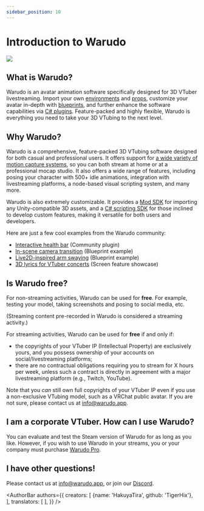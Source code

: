 ```yaml
---
sidebar_position: 10
---
```


# Introduction to Warudo

![](/doc-img/intro-cover.jpg)

## What is Warudo?

Warudo is an avatar animation software specifically designed for 3D VTuber livestreaming. Import your own [environments](modding/environment-mod.md) and [props](modding/prop-mod.md), customize your avatar in-depth with [blueprints](blueprints/overview), and further enhance the software capabilities via [C# plugins](modding/mod-sdk.md). Feature-packed and highly flexible, Warudo is everything you need to take your 3D VTubing to the next level.

## Why Warudo?

Warudo is a comprehensive, feature-packed 3D VTubing software designed for both casual and professional users. It offers support for [a wide variety of motion capture systems](mocap/overview.md), so you can both stream at home or at a professional mocap studio. It also offers a wide range of features, including posing your character with 500+ idle animations, integration with livestreaming platforms, a node-based visual scripting system, and many more.

Warudo is also extremely customizable. It provides a [Mod SDK](modding/mod-sdk.md) for importing any Unity-compatible 3D assets, and a [C# scripting SDK](scripting/overview.md) for those inclined to develop custom features, making it versatile for both users and developers.

Here are just a few cool examples from the Warudo community:

- [Interactive health bar](https://twitter.com/FelineEntity/status/1688245064328179712/) (Community plugin)
- [In-scene camera transition](https://twitter.com/CaelesArkay/status/1695941921422606532/) (Blueprint example)
- [Live2D-inspired arm swaying](https://twitter.com/hakuyalabs/status/1705754833838281181/) (Blueprint example)
- [3D lyrics for VTuber concerts](https://twitter.com/lucas_VTuber/status/1714576354983952486/) (Screen feature showcase)

## Is Warudo free?

For non-streaming activities, Warudo can be used for **free**. For example, testing your model, taking screenshots and posing to social media, etc.

(Streaming content pre-recorded in Warudo is considered a streaming activity.)

For streaming activities, Warudo can be used for **free** if and only if:

* the copyrights of your VTuber IP (Intellectual Property) are exclusively yours, and you possess ownership of your accounts on social/livestreaming platforms;
* there are no contractual obligations requiring you to stream for X hours per week, unless such a contract is directly in agreement with a major livestreaming platform (e.g., Twitch, YouTube).

Note that you _can_ still own full copyrights of your VTuber IP even if you use a non-exclusive VTubing model, such as a VRChat public avatar. If you are not sure, please contact us at [info@warudo.app](mailto:info@warudo.app).

## I am a corporate VTuber. How can I use Warudo?

You can evaluate and test the Steam version of Warudo for as long as you like. However, if you wish to use Warudo in your streams, you or your company must purchase [Warudo Pro](pro.md).

## I have other questions!

Please contact us at [info@warudo.app](mailto:info@warudo.app), or join our [Discord](https://discord.gg/warudo).

<AuthorBar authors={{
  creators: [
    {name: 'HakuyaTira', github: 'TigerHix'},
  ],
  translators: [
  ],
}} />
